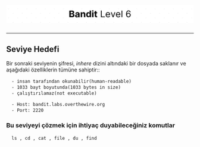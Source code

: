# ![Bandit Level 6](https://github.com/YunusEmreAlps/Scenarios/blob/master/ctf-bandit/assets/Bandit6.png?raw=true)

---

## Seviye Hedefi

Bir sonraki seviyenin şifresi, *inhere* dizini altındaki bir dosyada saklanır ve aşağıdaki özelliklerin tümüne sahiptir::

``` {.sh}
  - insan tarafından okunabilir(human-readable)
  - 1033 bayt boyutunda(1033 bytes in size)
  - çalıştırılamaz(not executable)
```

``` {.sh}
  - Host: bandit.labs.overthewire.org
  - Port: 2220
```

### Bu seviyeyi çözmek için ihtiyaç duyabileceğiniz komutlar

``` {.sh}
  ls , cd , cat , file , du , find
```
